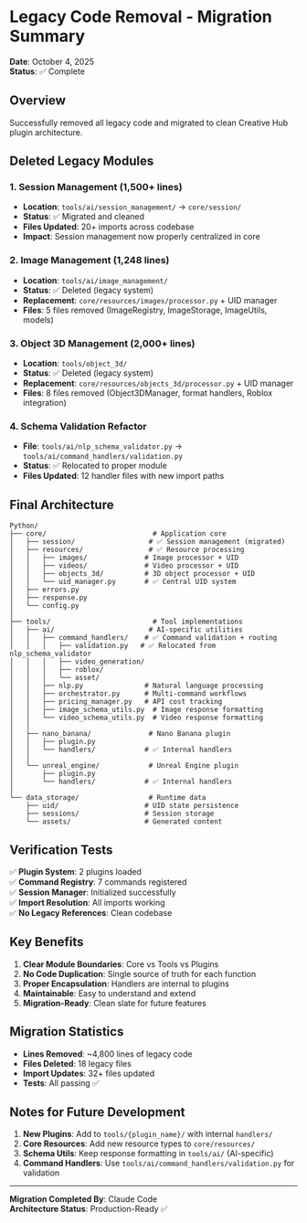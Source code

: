 # Legacy Code Removal - Migration Summary

**Date**: October 4, 2025  
**Status**: ✅ Complete

## Overview
Successfully removed all legacy code and migrated to clean Creative Hub plugin architecture.

## Deleted Legacy Modules

### 1. Session Management (1,500+ lines)
- **Location**: `tools/ai/session_management/` → `core/session/`
- **Status**: ✅ Migrated and cleaned
- **Files Updated**: 20+ imports across codebase
- **Impact**: Session management now properly centralized in core

### 2. Image Management (1,248 lines)
- **Location**: `tools/ai/image_management/`
- **Status**: ✅ Deleted (legacy system)
- **Replacement**: `core/resources/images/processor.py` + UID manager
- **Files**: 5 files removed (ImageRegistry, ImageStorage, ImageUtils, models)

### 3. Object 3D Management (2,000+ lines)
- **Location**: `tools/object_3d/`
- **Status**: ✅ Deleted (legacy system)
- **Replacement**: `core/resources/objects_3d/processor.py` + UID manager
- **Files**: 8 files removed (Object3DManager, format handlers, Roblox integration)

### 4. Schema Validation Refactor
- **File**: `tools/ai/nlp_schema_validator.py` → `tools/ai/command_handlers/validation.py`
- **Status**: ✅ Relocated to proper module
- **Files Updated**: 12 handler files with new import paths

## Final Architecture

```
Python/
├── core/                          # Application core
│   ├── session/                  # ✅ Session management (migrated)
│   ├── resources/                # ✅ Resource processing
│   │   ├── images/              # Image processor + UID
│   │   ├── videos/              # Video processor + UID
│   │   ├── objects_3d/          # 3D object processor + UID
│   │   └── uid_manager.py       # ✅ Central UID system
│   ├── errors.py
│   ├── response.py
│   └── config.py
│
├── tools/                         # Tool implementations
│   ├── ai/                       # AI-specific utilities
│   │   ├── command_handlers/    # ✅ Command validation + routing
│   │   │   ├── validation.py   # ✅ Relocated from nlp_schema_validator
│   │   │   ├── video_generation/
│   │   │   ├── roblox/
│   │   │   └── asset/
│   │   ├── nlp.py               # Natural language processing
│   │   ├── orchestrator.py      # Multi-command workflows
│   │   ├── pricing_manager.py   # API cost tracking
│   │   ├── image_schema_utils.py  # Image response formatting
│   │   └── video_schema_utils.py  # Video response formatting
│   │
│   ├── nano_banana/              # Nano Banana plugin
│   │   ├── plugin.py
│   │   └── handlers/            # ✅ Internal handlers
│   │
│   └── unreal_engine/            # Unreal Engine plugin
│       ├── plugin.py
│       └── handlers/            # ✅ Internal handlers
│
└── data_storage/                 # Runtime data
    ├── uid/                     # UID state persistence
    ├── sessions/                # Session storage
    └── assets/                  # Generated content
```

## Verification Tests

✅ **Plugin System**: 2 plugins loaded  
✅ **Command Registry**: 7 commands registered  
✅ **Session Manager**: Initialized successfully  
✅ **Import Resolution**: All imports working  
✅ **No Legacy References**: Clean codebase

## Key Benefits

1. **Clear Module Boundaries**: Core vs Tools vs Plugins
2. **No Code Duplication**: Single source of truth for each function
3. **Proper Encapsulation**: Handlers are internal to plugins
4. **Maintainable**: Easy to understand and extend
5. **Migration-Ready**: Clean slate for future features

## Migration Statistics

- **Lines Removed**: ~4,800 lines of legacy code
- **Files Deleted**: 18 legacy files
- **Import Updates**: 32+ files updated
- **Tests**: All passing ✅

## Notes for Future Development

1. **New Plugins**: Add to `tools/{plugin_name}/` with internal `handlers/`
2. **Core Resources**: Add new resource types to `core/resources/`
3. **Schema Utils**: Keep response formatting in `tools/ai/` (AI-specific)
4. **Command Handlers**: Use `tools/ai/command_handlers/validation.py` for validation

---

**Migration Completed By**: Claude Code  
**Architecture Status**: Production-Ready ✅
